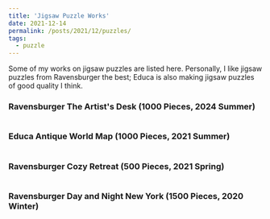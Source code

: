 ```yaml
---
title: 'Jigsaw Puzzle Works'
date: 2021-12-14
permalink: /posts/2021/12/puzzles/
tags:
  - puzzle
---
```


Some of my works on jigsaw puzzles are listed here. Personally, I like jigsaw puzzles from Ravensburger the best; Educa is also making jigsaw puzzles of good quality I think.

### Ravensburger The Artist's Desk (1000 Pieces, 2024 Summer) 
<div class="msg_desc">
<img style="max-width:100%;overflow:hidden;" src="https://zf-wei.github.io/files/ArtistsDesk.jpg" alt="">
</div>


### Educa Antique World Map (1000 Pieces, 2021 Summer) 
<div class="msg_desc">
<img style="max-width:100%;overflow:hidden;" src="https://zf-wei.github.io/files/WorldMap.JPG" alt="">
</div>


### Ravensburger Cozy Retreat (500 Pieces, 2021 Spring) 
<div class="msg_desc">
<img style="max-width:100%;overflow:hidden;" src="https://zf-wei.github.io/files/CozyRetreat.jpg" alt="">
</div>


### Ravensburger Day and Night New York (1500 Pieces, 2020 Winter) 
<div class="msg_desc">
<img style="max-width:100%;overflow:hidden;" src="https://zf-wei.github.io/files/DayNightNY.JPG" alt="">
</div> 